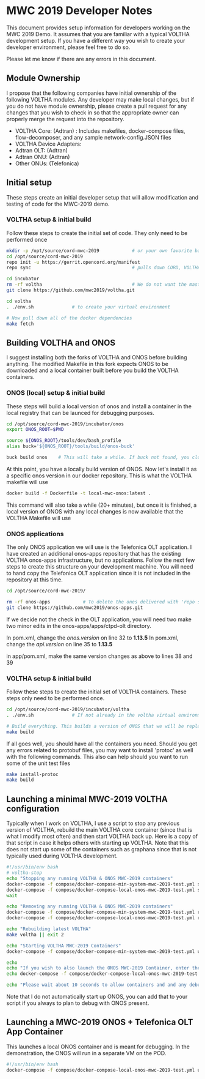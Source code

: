 # MWC 2019 Developer Notes

This document provides setup information for developers working on the MWC 2019 Demo.  It
assumes that you are familiar with a typical VOLTHA development setup. If you have a different
way you wish to create your developer environment, please feel free to do so.

Please let me know if there are any errors in this document.

## Module Ownership

I propose that the following companies have initial ownership of the following VOLTHA
modules.  Any developer may make local changes, but if you do not have module ownership, please
create a pull request for any changes that you wish to check in so that the appropriate owner
can properly merge the request into the repository.

- VOLTHA Core: (Adtran) : Includes makefiles, docker-compose files, flow-decomposer, and any sample 
                          network-config.JSON files
- VOLTHA Device Adapters:
- Adtran OLT: (Adtran)
- Adtran ONU: (Adtran)
- Other ONUs: (Telefonica) 

## Initial setup

These steps create an initial developer setup that will allow modification and testing of code
for the MWC-2019 demo.

### VOLTHA setup & initial build

Follow these steps to create the initial set of code. They only need to be performed once

```bash
mkdir -p /opt/source/cord-mwc-2019            # or your own favorite base directory
cd /opt/source/cord-mwc-2019
repo init -u https://gerrit.opencord.org/manifest
repo sync                                     # pulls down CORD, VOLTHA, & tooling (VOLTHA is the most important)

cd incubator
rm -rf voltha                                 # We do not want the master tip
git clone https://github.com/mwc2019/voltha.git

cd voltha
. ./env.sh              # to create your virtual environment

# Now pull down all of the docker dependencies 
make fetch
```

## Building VOLTHA and ONOS
I suggest installing both the forks of VOLTHA and ONOS before building anything.  The modified
Makefile in this fork expects ONOS to be downloaded and a local container built before you
build the VOLTHA containers.

### ONOS (local) setup & initial build
These steps will build a local version of onos and install a container in the local registry that can
be launced for debugging purposes.

```bash
cd /opt/source/cord-mwc-2019/incubator/onos
export ONOS_ROOT=$PWD

source ${ONOS_ROOT}/tools/dev/bash_profile
alias buck='${ONOS_ROOT}/tools/build/onos-buck'

buck build onos    # This will take a while. If buck not found, you cloned a newer ONOS version
```
At this point, you have a locally build version of ONOS.  Now let's install it as a specific onos
version in our docker repository. This is what the VOLTHA makefile will use

```bash
docker build -f Dockerfile -t local-mwc-onos:latest .
```
This command will also take a while (20+ minutes), but once it is finished, a local version of ONOS
with any local changes is now available that the VOLTHA Makefile will use

### ONOS applications
The only ONOS application we will use is the Telefonica OLT application. I have created an additional
onos-apps repository that has the existing VOLTHA onos-apps infrastructure, but no applications. Follow
the next few steps to create this structure on your development machine. You will need to hand copy the
Telefonica OLT application since it is not included in the repository at this time.

```bash
cd /opt/source/cord-mwc-2019/

rm -rf onos-apps            # To delete the ones delivered with 'repo sync'
git clone https://github.com/mwc2019/onos-apps.git
``` 
If we decide not the check in the OLT application, you will need two make two minor edits in
the onos-apps/apps/ctpd-olt directory.

In pom.xml, change the _onos.version_ on line 32 to  **1.13.5**
In pom.xml, change the _api.version_ on line 35 to   **1.13.5**

in app/pom.xml, make the same version changes as above to lines 38 and 39

### VOLTHA setup & initial build
Follow these steps to create the initial set of VOLTHA containers. These steps only need to be performed once.

```bash
cd /opt/source/cord-mwc-2019/incubator/voltha
. ./env.sh              # If not already in the voltha virtual environment

# Build everything. This builds a version of ONOS that we will be replacing later....
make build
```
If all goes well, you should have all the containers you need. Should you get any errors related
to protobuf files, you may want to install 'protoc' as well with the following commands.  This also
can help should you want to run some of the unit test files

```bash
make install-protoc
make build
```

## Launching a minimal MWC-2019 VOLTHA configuration
Typically when I work on VOLTHA, I use a script to stop any previous version of VOLTHA, rebuild the
main VOLTHA core container (since that is what I modify most often) and then start VOLTHA back up. Here
is a copy of that script in case it helps others with starting up VOLTHA.  Note that this does not
start up some of the containers such as graphana since that is not typically used during VOLTHA
development.

```bash
#!/usr/bin/env bash
# voltha-stop
echo "Stopping any running VOLTHA & ONOS MWC-2019 containers"
docker-compose -f compose/docker-compose-min-system-mwc-2019-test.yml stop >/dev/null 2>&1 &
docker-compose -f compose/docker-compose-local-onos-mwc-2019-test.yml stop >/dev/null 2>&1 &
wait

echo "Removing any running VOLTHA & ONOS MWC-2019 containers"
docker-compose -f compose/docker-compose-min-system-mwc-2019-test.yml rm -f >/dev/null 2>&1
docker-compose -f compose/docker-compose-local-onos-mwc-2019-test.yml rm -f >/dev/null 2>&1

echo "Rebuilding latest VOLTHA"
make voltha || exit 2

echo "Starting VOLTHA MWC-2019 Containers"
docker-compose -f compose/docker-compose-min-system-mwc-2019-test.yml up -d

echo
echo "If you wish to also launch the ONOS MWC-2019 Container, enter the following command"
echo docker-compose -f compose/docker-compose-local-onos-mwc-2019-test.yml up -d onos

echo "Please wait about 10 seconds to allow containers and and any debuggers to connect and run"
```
Note that I do not automatically start up ONOS, you can add that to your script if you always to
plan to debug with ONOS present.

## Launching a MWC-2019 ONOS + Telefonica OLT App Container
This launches a local ONOS container and is meant for debugging.  In the demonstration, the ONOS
will run in a separate VM on the POD.
```bash
#!/usr/bin/env bash
docker-compose -f compose/docker-compose-local-onos-mwc-2019-test.yml up -d onos
```

